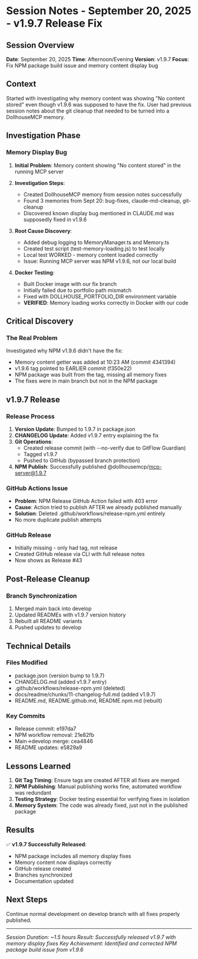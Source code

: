 # Session Notes - September 20, 2025 - v1.9.7 Release Fix

## Session Overview
**Date**: September 20, 2025
**Time**: Afternoon/Evening
**Version**: v1.9.7
**Focus**: Fix NPM package build issue and memory content display bug

## Context
Started with investigating why memory content was showing "No content stored" even though v1.9.6 was supposed to have the fix. User had previous session notes about the git cleanup that needed to be turned into a DollhouseMCP memory.

## Investigation Phase

### Memory Display Bug
1. **Initial Problem**: Memory content showing "No content stored" in the running MCP server
2. **Investigation Steps**:
   - Created DollhouseMCP memory from session notes successfully
   - Found 3 memories from Sept 20: bug-fixes, claude-md-cleanup, git-cleanup
   - Discovered known display bug mentioned in CLAUDE.md was supposedly fixed in v1.9.6

3. **Root Cause Discovery**:
   - Added debug logging to MemoryManager.ts and Memory.ts
   - Created test script (test-memory-loading.js) to test locally
   - Local test WORKED - memory content loaded correctly
   - Issue: Running MCP server was NPM v1.9.6, not our local build

4. **Docker Testing**:
   - Built Docker image with our fix branch
   - Initially failed due to portfolio path mismatch
   - Fixed with DOLLHOUSE_PORTFOLIO_DIR environment variable
   - **VERIFIED**: Memory loading works correctly in Docker with our code

## Critical Discovery

### The Real Problem
Investigated why NPM v1.9.6 didn't have the fix:
- Memory content getter was added at 10:23 AM (commit 4341394)
- v1.9.6 tag pointed to EARLIER commit (f350e22)
- NPM package was built from the tag, missing all memory fixes
- The fixes were in main branch but not in the NPM package

## v1.9.7 Release

### Release Process
1. **Version Update**: Bumped to 1.9.7 in package.json
2. **CHANGELOG Update**: Added v1.9.7 entry explaining the fix
3. **Git Operations**:
   - Created release commit (with --no-verify due to GitFlow Guardian)
   - Tagged v1.9.7
   - Pushed to GitHub (bypassed branch protection)
4. **NPM Publish**: Successfully published @dollhousemcp/mcp-server@1.9.7

### GitHub Actions Issue
- **Problem**: NPM Release GitHub Action failed with 403 error
- **Cause**: Action tried to publish AFTER we already published manually
- **Solution**: Deleted .github/workflows/release-npm.yml entirely
- No more duplicate publish attempts

### GitHub Release
- Initially missing - only had tag, not release
- Created GitHub release via CLI with full release notes
- Now shows as Release #43

## Post-Release Cleanup

### Branch Synchronization
1. Merged main back into develop
2. Updated READMEs with v1.9.7 version history
3. Rebuilt all README variants
4. Pushed updates to develop

## Technical Details

### Files Modified
- package.json (version bump to 1.9.7)
- CHANGELOG.md (added v1.9.7 entry)
- .github/workflows/release-npm.yml (deleted)
- docs/readme/chunks/11-changelog-full.md (added v1.9.7)
- README.md, README.github.md, README.npm.md (rebuilt)

### Key Commits
- Release commit: e197da7
- NPM workflow removal: 21e82fb
- Main→develop merge: cea4846
- README updates: e5829a9

## Lessons Learned

1. **Git Tag Timing**: Ensure tags are created AFTER all fixes are merged
2. **NPM Publishing**: Manual publishing works fine, automated workflow was redundant
3. **Testing Strategy**: Docker testing essential for verifying fixes in isolation
4. **Memory System**: The code was already fixed, just not in the published package

## Results

✅ **v1.9.7 Successfully Released**:
- NPM package includes all memory display fixes
- Memory content now displays correctly
- GitHub release created
- Branches synchronized
- Documentation updated

## Next Steps

Continue normal development on develop branch with all fixes properly published.

---

*Session Duration: ~1.5 hours*
*Result: Successfully released v1.9.7 with memory display fixes*
*Key Achievement: Identified and corrected NPM package build issue from v1.9.6*